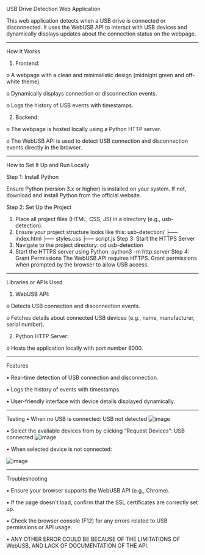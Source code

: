 USB Drive Detection Web Application

This web application detects when a USB drive is connected or disconnected. It uses the WebUSB API to interact with USB devices and dynamically displays updates about the connection status on the webpage.
________________________________________
How It Works
1.	Frontend:
   
   o	A webpage with a clean and minimalistic design (midnight green and off-white theme).
   
   o	Dynamically displays connection or disconnection events.
   
   o	Logs the history of USB events with timestamps.

2.	Backend:
   
   o	The webpage is hosted locally using a Python HTTP server.
   
   o	The WebUSB API is used to detect USB connection and disconnection events directly in the browser.
________________________________________
How to Set It Up and Run Locally

Step 1: Install Python

Ensure Python (version 3.x or higher) is installed on your system. If not, download and install Python from the official website.

Step 2: Set Up the Project

1.	Place all project files (HTML, CSS, JS) in a directory (e.g., usb-detection).
2.	Ensure your project structure looks like this: 
usb-detection/
├── index.html
├── styles.css
├── script.js
Step 3: Start the HTTPS Server
1.	Navigate to the project directory:
cd usb-detection
2.	Start the HTTPS server using Python:
python3 -m http.server 
Step 4: Grant Permissions
The WebUSB API requires HTTPS. Grant permissions when prompted by the browser to allow USB access.
________________________________________
Libraries or APIs Used
1.	WebUSB API:
   
   o	Detects USB connection and disconnection events.
   
   o	Fetches details about connected USB devices (e.g., name, manufacturer, serial number).

2.	Python HTTP Server:
   
   o	Hosts the application locally with port number 8000.
________________________________________
Features

   •	Real-time detection of USB connection and disconnection.
   
   •	Logs the history of events with timestamps.
   
   •	User-friendly interface with device details displayed dynamically.
________________________________________
Testing 
•	When no USB is connected: USB not detected 
![image](https://github.com/user-attachments/assets/c50c293b-4bc2-4d1c-95fe-96c5353c28c7)


•	Select the avaliable devices from by clicking “Request Devices”: USB connected
 ![image](https://github.com/user-attachments/assets/e0f7f3f1-ce2c-46ac-81fe-883e1c2bc770)


•	When selected device is not connected:
 
 ![image](https://github.com/user-attachments/assets/a913ece0-4f7c-481a-84d8-827ee0ce20b5)

________________________________________

Troubleshooting
   
   •	Ensure your browser supports the WebUSB API (e.g., Chrome).
   
   •	If the page doesn't load, confirm that the SSL certificates are correctly set up.
   
   •	Check the browser console (F12) for any errors related to USB permissions or API usage.
   
   •	ANY OTHER ERROR COULD BE BECAUSE OF THE LIMITATIONS OF WebUSB, AND LACK OF DOCUMENTATION OF THE API.

